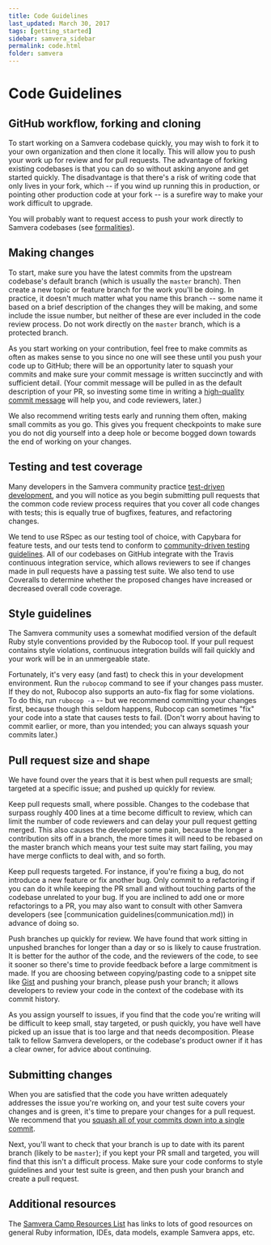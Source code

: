 ```yaml
---
title: Code Guidelines
last_updated: March 30, 2017
tags: [getting_started]
sidebar: samvera_sidebar
permalink: code.html
folder: samvera
---
```


# Code Guidelines

## GitHub workflow, forking and cloning

To start working on a Samvera codebase quickly, you may wish to fork it to your own organization and then clone it locally. This will allow you to push your work up for review and for pull requests. The advantage of forking existing codebases is that you can do so without asking anyone and get started quickly. The disadvantage is that there's a risk of writing code that only lives in your fork, which -- if you wind up running this in production, or pointing other production code at your fork -- is a surefire way to make your work difficult to upgrade.

You will probably want to request access to push your work directly to Samvera codebases (see [formalities](formalities.md)).

## Making changes

To start, make sure you have the latest commits from the upstream codebase's default branch (which is usually the `master` branch). Then create a new topic or feature branch for the work you'll be doing. In practice, it doesn't much matter what you name this branch -- some name it based on a brief description of the changes they will be making, and some include the issue number, but neither of these are ever included in the code review process. Do not work directly on the `master` branch, which is a protected branch.

As you start working on your contribution, feel free to make commits as often as makes sense to you since no one will see these until you push your code up to GitHub; there will be an opportunity later to squash your commits and make sure your commit message is written succinctly and with sufficient detail. (Your commit message will be pulled in as the default description of your PR, so investing some time in writing a [high-quality commit message](http://tbaggery.com/2008/04/19/a-note-about-git-commit-messages.html) will help you, and code reviewers, later.)

We also recommend writing tests early and running them often, making small commits as you go. This gives you frequent checkpoints to make sure you do not dig yourself into a deep hole or become bogged down towards the end of working on your changes.

## Testing and test coverage

Many developers in the Samvera community practice [test-driven development](https://en.wikipedia.org/wiki/Test-driven_development), and you will notice as you begin submitting pull requests that the common code review process requires that you cover all code changes with tests; this is equally true of bugfixes, features, and refactoring changes.

We tend to use RSpec as our testing tool of choice, with Capybara for feature tests, and our tests tend to conform to [community-driven testing guidelines](http://betterspecs.org/). All of our codebases on GitHub integrate with the Travis continuous integration service, which allows reviewers to see if changes made in pull requests have a passing test suite. We also tend to use Coveralls to determine whether the proposed changes have increased or decreased overall code coverage.

## Style guidelines

The Samvera community uses a somewhat modified version of the default Ruby style conventions provided by the Rubocop tool. If your pull request contains style violations, continuous integration builds will fail quickly and your work will be in an unmergeable state.

Fortunately, it's very easy (and fast) to check this in your development environment. Run the `rubocop` command to see if your changes pass muster. If they do not, Rubocop also supports an auto-fix flag for some violations. To do this, run `rubocop -a` -- but we recommend committing your changes first, because though this seldom happens, Rubocop can sometimes "fix" your code into a state that causes tests to fail. (Don't worry about having to commit earlier, or more, than you intended; you can always squash your commits later.)

## Pull request size and shape

We have found over the years that it is best when pull requests are small; targeted at a specific issue; and pushed up quickly for review.

Keep pull requests small, where possible. Changes to the codebase that surpass roughly 400 lines at a time become difficult to review, which can limit the number of code reviewers and can delay your pull request getting merged. This also causes the developer some pain, because the longer a contribution sits off in a branch, the more times it will need to be rebased on the master branch which means your test suite may start failing, you may have merge conflicts to deal with, and so forth.

Keep pull requests targeted. For instance, if you're fixing a bug, do not introduce a new feature or fix another bug. Only commit to a refactoring if you can do it while keeping the PR small and without touching parts of the codebase unrelated to your bug. If you are inclined to add one or more refactorings to a PR, you may also want to consult with other Samvera developers (see [communication guidelines(communication.md)) in advance of doing so.

Push branches up quickly for review. We have found that work sitting in unpushed branches for longer than a day or so is likely to cause frustration. It is better for the author of the code, and the reviewers of the code, to see it sooner so there's time to provide feedback before a large commitment is made. If you are choosing between copying/pasting code to a snippet site like [Gist](http://gist.github.com/) and pushing your branch, please push your branch; it allows developers to review your code in the context of the codebase with its commit history.

As you assign yourself to issues, if you find that the code you're writing will be difficult to keep small, stay targeted, or push quickly, you have well have picked up an issue that is too large and that needs decomposition. Please talk to fellow Samvera developers, or the codebase's product owner if it has a clear owner, for advice about continuing.

## Submitting changes

When you are satisfied that the code you have written adequately addresses the issue you're working on, and your test suite covers your changes and is green, it's time to prepare your changes for a pull request. We recommend that you [squash all of your commits down into a single commit](http://ndlib.github.io/practices/one-commit-per-pull-request/).

Next, you'll want to check that your branch is up to date with its parent branch (likely to be `master`); if you kept your PR small and targeted, you will find that this isn't a difficult process. Make sure your code conforms to style guidelines and your test suite is green, and then push your branch and create a pull request.

## Additional resources

The [Samvera Camp Resources List](https://docs.google.com/document/d/1wnpJBS-Q9Yswp7r2fGfzvOzjjz0C971INU3pDfgZd8k/edit#heading=h.avateqba3goc)
has links to lots of good resources on general Ruby information, IDEs, data models, example Samvera
apps, etc.
